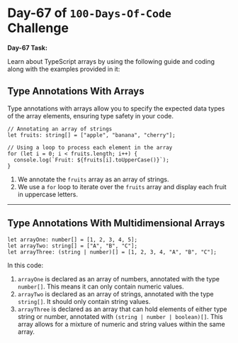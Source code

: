 # Day-67 of `100-Days-Of-Code` Challenge

**Day-67 Task:**

Learn about TypeScript arrays by using the following guide and coding along with the examples provided in it:


## Type Annotations With Arrays

Type annotations with arrays allow you to specify the expected data types of the array elements, ensuring type safety in your code.

```tsx
// Annotating an array of strings
let fruits: string[] = ["apple", "banana", "cherry"];

// Using a loop to process each element in the array
for (let i = 0; i < fruits.length; i++) {
  console.log(`Fruit: ${fruits[i].toUpperCase()}`);
}
```

1. We annotate the `fruits` array as an array of strings.
2. We use a `for` loop to iterate over the `fruits` array and display each fruit in uppercase letters.

---

## Type Annotations With Multidimensional Arrays

```tsx
let arrayOne: number[] = [1, 2, 3, 4, 5];
let arrayTwo: string[] = ["A", "B", "C"];
let arrayThree: (string | number)[] = [1, 2, 3, 4, "A", "B", "C"];

```

In this code:

1. `arrayOne` is declared as an array of numbers, annotated with the type `number[]`. This means it can only contain numeric values.
2. `arrayTwo` is declared as an array of strings, annotated with the type `string[]`. It should only contain string values.
3. `arrayThree` is declared as an array that can hold elements of either type string or number, annotated with `(string | number | boolean)[]`. This array allows for a mixture of numeric and string values within the same array.

